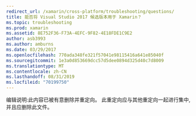 ```yaml
---
redirect_url: /xamarin/cross-platform/troubleshooting/questions/
title: 能否将 Visual Studio 2017 候选版本用于 Xamarin？
ms.topic: troubleshooting
ms.prod: xamarin
ms.assetid: 8E752F36-F73A-4EFC-9F82-4E18FDE1C9E2
author: asb3993
ms.author: amburns
ms.date: 03/29/2017
ms.openlocfilehash: 770ada348fe321f57041e98115416a641e85040f
ms.sourcegitcommit: 1e3a0d853669dcc57d5dee0894d325d40c7d8009
ms.translationtype: MT
ms.contentlocale: zh-CN
ms.lasthandoff: 08/31/2019
ms.locfileid: "70199750"
---
```

编辑说明:此内容已被有意删除并重定向。
此重定向应与其他重定向一起进行集中, 并且应删除此文件。
